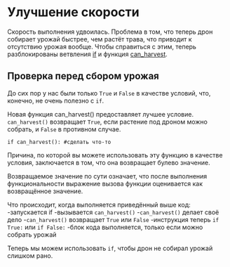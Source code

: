 # Улучшение скорости
Скорость выполнения удвоилась. Проблема в том, что теперь дрон собирает урожай быстрее, чем растёт трава, что приводит к отсутствию урожая вообще. Чтобы справиться с этим, теперь разблокированы ветвления [if](docs/scripting/if.md) и функция [can_harvest](functions/can_harvest).

## Проверка перед сбором урожая
До сих пор у нас были только `True` и `False` в качестве условий, что, конечно, не очень полезно с `if`. 

Новая функция can_harvest() предоставляет лучшее условие. `can_harvest()` возвращает `True`, если растение под дроном можно собрать, и `False` в противном случае.

`if can_harvest():
	#сделать что-то`

Причина, по которой вы можете использовать эту функцию в качестве условия, заключается в том, что она возвращает булево значение.

Возвращаемое значение по сути означает, что после выполнения функциональности выражение вызова функции оценивается как возвращённое значение.

Что происходит, когда выполняется приведённый выше код:
	-запускается if
	-вызывается `can_harvest()`
	-`can_harvest()` делает своё дело
	-`can_harvest()` возвращает `True` или `False`
	-инструкция теперь `if True:` или `if False:`
	-блок кода выполняется, только если можно собрать урожай

Теперь мы можем использовать `if`, чтобы дрон не собирал урожай слишком рано.